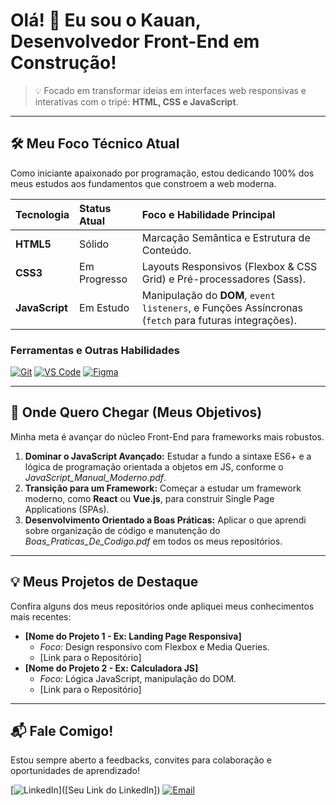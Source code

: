 # Olá! 👋 Eu sou o Kauan, Desenvolvedor Front-End em Construção!

> 💡 Focado em transformar ideias em interfaces web responsivas e interativas com o tripé: **HTML, CSS e JavaScript**.

---

## 🛠️ Meu Foco Técnico Atual

Como iniciante apaixonado por programação, estou dedicando 100% dos meus estudos aos fundamentos que constroem a web moderna.

| Tecnologia | Status Atual | Foco e Habilidade Principal |
| :--- | :--- | :--- |
| **HTML5** | Sólido | Marcação Semântica e Estrutura de Conteúdo. |
| **CSS3** | Em Progresso | Layouts Responsivos (Flexbox & CSS Grid) e Pré-processadores (Sass). |
| **JavaScript** | Em Estudo | Manipulação do **DOM**, `event listeners`, e Funções Assíncronas (`fetch` para futuras integrações). |

### Ferramentas e Outras Habilidades

[![Git](https://img.shields.io/badge/Git-F05032?style=for-the-badge&logo=git&logoColor=white)](https://git-scm.com/)
[![VS Code](https://img.shields.io/badge/VS%20Code-007ACC?style=for-the-badge&logo=visual-studio-code&logoColor=white)](https://code.visualstudio.com/)
[![Figma](https://img.shields.io/badge/Figma-F24E1E?style=for-the-badge&logo=figma&logoColor=white)](https://www.figma.com/)

---

## 🚀 Onde Quero Chegar (Meus Objetivos)

Minha meta é avançar do núcleo Front-End para frameworks mais robustos.

1.  **Dominar o JavaScript Avançado:** Estudar a fundo a sintaxe ES6+ e a lógica de programação orientada a objetos em JS, conforme o *JavaScript\_Manual\_Moderno.pdf*.
2.  **Transição para um Framework:** Começar a estudar um framework moderno, como **React** ou **Vue.js**, para construir Single Page Applications (SPAs).
3.  **Desenvolvimento Orientado a Boas Práticas:** Aplicar o que aprendi sobre organização de código e manutenção do *Boas\_Praticas\_De\_Codigo.pdf* em todos os meus repositórios.

---

## 💡 Meus Projetos de Destaque

Confira alguns dos meus repositórios onde apliquei meus conhecimentos mais recentes:

* **[Nome do Projeto 1 - Ex: Landing Page Responsiva]**
    * *Foco:* Design responsivo com Flexbox e Media Queries.
    * [Link para o Repositório]
* **[Nome do Projeto 2 - Ex: Calculadora JS]**
    * *Foco:* Lógica JavaScript, manipulação do DOM.
    * [Link para o Repositório]

---

## 📬 Fale Comigo!

Estou sempre aberto a feedbacks, convites para colaboração e oportunidades de aprendizado!

[![LinkedIn](https://img.shields.io/badge/LinkedIn-0077B5?style=for-the-badge&logo=linkedin&logoColor=white)]([Seu Link do LinkedIn])
[![Email](https://img.shields.io/badge/Email-D14836?style=for-the-badge&logo=gmail&logoColor=white)](mailto:seu.email@exemplo.com)
